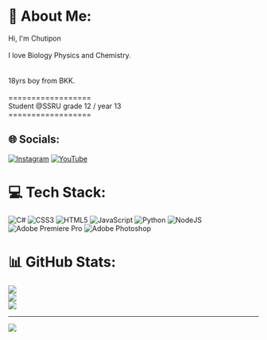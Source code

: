 # 💫 About Me:
Hi, I'm Chutipon <br><br>I love Biology Physics and Chemistry.<br> <br><br>18yrs boy from BKK.<br><br>==================<br>Student @SSRU grade 12 / year 13<br>==================


## 🌐 Socials:
[![Instagram](https://img.shields.io/badge/Instagram-%23E4405F.svg?logo=Instagram&logoColor=white)](https://instagram.com/__xtzzz) [![YouTube](https://img.shields.io/badge/YouTube-%23FF0000.svg?logo=YouTube&logoColor=white)](https://youtube.com/@UCsukRy8byV_0FoXxQRoqFrg) 

# 💻 Tech Stack:
![C#](https://img.shields.io/badge/c%23-%23239120.svg?style=for-the-badge&logo=csharp&logoColor=white) ![CSS3](https://img.shields.io/badge/css3-%231572B6.svg?style=for-the-badge&logo=css3&logoColor=white) ![HTML5](https://img.shields.io/badge/html5-%23E34F26.svg?style=for-the-badge&logo=html5&logoColor=white) ![JavaScript](https://img.shields.io/badge/javascript-%23323330.svg?style=for-the-badge&logo=javascript&logoColor=%23F7DF1E) ![Python](https://img.shields.io/badge/python-3670A0?style=for-the-badge&logo=python&logoColor=ffdd54) ![NodeJS](https://img.shields.io/badge/node.js-6DA55F?style=for-the-badge&logo=node.js&logoColor=white) ![Adobe Premiere Pro](https://img.shields.io/badge/Adobe%20Premiere%20Pro-9999FF.svg?style=for-the-badge&logo=Adobe%20Premiere%20Pro&logoColor=white) ![Adobe Photoshop](https://img.shields.io/badge/adobe%20photoshop-%2331A8FF.svg?style=for-the-badge&logo=adobe%20photoshop&logoColor=white)
# 📊 GitHub Stats:
![](https://github-readme-stats.vercel.app/api?username=xt1z&theme=dracula&hide_border=false&include_all_commits=false&count_private=false)<br/>
![](https://github-readme-streak-stats.herokuapp.com/?user=xt1z&theme=dracula&hide_border=false)<br/>
![](https://github-readme-stats.vercel.app/api/top-langs/?username=xt1z&theme=dracula&hide_border=false&include_all_commits=false&count_private=false&layout=compact)

---
[![](https://visitcount.itsvg.in/api?id=xt1z&icon=1&color=11)](https://visitcount.itsvg.in)

<!-- Proudly created with GPRM ( https://gprm.itsvg.in ) -->
